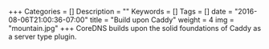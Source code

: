 +++
Categories = []
Description = ""
Keywords = []
Tags = []
date = "2016-08-06T21:00:36-07:00"
title = "Build upon Caddy"
weight = 4
img = "mountain.jpg"
+++
CoreDNS builds upon the solid foundations of Caddy as a server type plugin.
